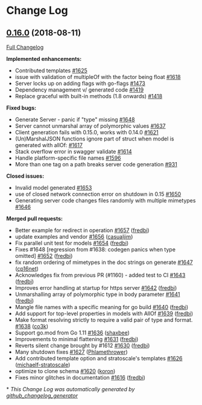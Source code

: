 # Change Log

## [0.16.0](https://github.com/syndbg/go-swagger/tree/0.16.0) (2018-08-11)
[Full Changelog](https://github.com/syndbg/go-swagger/compare/0.15.0...0.16.0)

**Implemented enhancements:**

- Contributed templates  [\#1625](https://github.com/syndbg/go-swagger/issues/1625)
- issue with validation of multipleOf with the factor being float [\#1618](https://github.com/syndbg/go-swagger/issues/1618)
- Server locks up on adding flags with go-flags [\#1473](https://github.com/syndbg/go-swagger/issues/1473)
- Dependency management v/ generated code [\#1419](https://github.com/syndbg/go-swagger/issues/1419)
- Replace graceful with built-in methods \(1.8 onwards\) [\#1418](https://github.com/syndbg/go-swagger/issues/1418)

**Fixed bugs:**

- Generate Server - panic if "type" missing [\#1648](https://github.com/syndbg/go-swagger/issues/1648)
- Server cannot unmarshal array of polymorphic values [\#1637](https://github.com/syndbg/go-swagger/issues/1637)
- Client generation fails with 0.15.0, works with 0.14.0 [\#1621](https://github.com/syndbg/go-swagger/issues/1621)
- \(Un\)MarshalJSON functions ignore part of struct when model is generated with allOf: [\#1617](https://github.com/syndbg/go-swagger/issues/1617)
- Stack overflow error in swagger validate [\#1614](https://github.com/syndbg/go-swagger/issues/1614)
- Handle platform-specific file names [\#1596](https://github.com/syndbg/go-swagger/issues/1596)
- More than one tag on a path breaks server code generation [\#931](https://github.com/syndbg/go-swagger/issues/931)

**Closed issues:**

- Invalid model generated [\#1653](https://github.com/syndbg/go-swagger/issues/1653)
- use of closed network connection error on shutdown in 0.15 [\#1650](https://github.com/syndbg/go-swagger/issues/1650)
- Generating server code changes files randomly with multiple mimetypes [\#1646](https://github.com/syndbg/go-swagger/issues/1646)

**Merged pull requests:**

- Better example for redirect in operation [\#1657](https://github.com/syndbg/go-swagger/pull/1657) ([fredbi](https://github.com/fredbi))
- update examples and vendor [\#1656](https://github.com/syndbg/go-swagger/pull/1656) ([casualjim](https://github.com/casualjim))
- Fix parallel unit test for models  [\#1654](https://github.com/syndbg/go-swagger/pull/1654) ([fredbi](https://github.com/fredbi))
- Fixes \#1648 \[regression from \#1638: codegen panics when type omitted\] [\#1652](https://github.com/syndbg/go-swagger/pull/1652) ([fredbi](https://github.com/fredbi))
- fix random ordering of mimetypes in the doc strings on generate [\#1647](https://github.com/syndbg/go-swagger/pull/1647) ([cp16net](https://github.com/cp16net))
- Acknowledges fix from previous PR \(\#1160\) - added test to CI [\#1643](https://github.com/syndbg/go-swagger/pull/1643) ([fredbi](https://github.com/fredbi))
- Improves error handling at startup for https server [\#1642](https://github.com/syndbg/go-swagger/pull/1642) ([fredbi](https://github.com/fredbi))
- Unmarshalling array of polymorphic type in body parameter [\#1641](https://github.com/syndbg/go-swagger/pull/1641) ([fredbi](https://github.com/fredbi))
- Mangle file names with a specific meaning for go build [\#1640](https://github.com/syndbg/go-swagger/pull/1640) ([fredbi](https://github.com/fredbi))
- Add support for top-level properties in models with AllOf [\#1639](https://github.com/syndbg/go-swagger/pull/1639) ([fredbi](https://github.com/fredbi))
- Make format resolving strictly to require a valid pair of type and format. [\#1638](https://github.com/syndbg/go-swagger/pull/1638) ([co3k](https://github.com/co3k))
- Support go.mod from Go 1.11 [\#1636](https://github.com/syndbg/go-swagger/pull/1636) ([shaxbee](https://github.com/shaxbee))
- Improvements to minimal flattening [\#1631](https://github.com/syndbg/go-swagger/pull/1631) ([fredbi](https://github.com/fredbi))
- Reverts silent change brought by \#1612 [\#1630](https://github.com/syndbg/go-swagger/pull/1630) ([fredbi](https://github.com/fredbi))
- Many shutdown fixes [\#1627](https://github.com/syndbg/go-swagger/pull/1627) ([Phlamethrower](https://github.com/Phlamethrower))
- Add contributed template option and stratoscale's templates [\#1626](https://github.com/syndbg/go-swagger/pull/1626) ([michaelf-stratoscale](https://github.com/michaelf-stratoscale))
- optimize to clone schema [\#1620](https://github.com/syndbg/go-swagger/pull/1620) ([koron](https://github.com/koron))
- Fixes minor glitches in documentation [\#1616](https://github.com/syndbg/go-swagger/pull/1616) ([fredbi](https://github.com/fredbi))


\* *This Change Log was automatically generated by [github_changelog_generator](https://github.com/skywinder/Github-Changelog-Generator)*